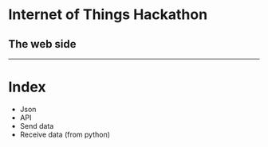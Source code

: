 # Internet of Things Hackathon

## The web side

---

# Index

- Json
- API
- Send data
- Receive data (from python)
